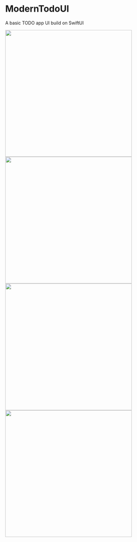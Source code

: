 # ModernTodoUI
A basic TODO app UI build on SwiftUI 
<div>
<img src="https://user-images.githubusercontent.com/57137427/236613460-a0bcfffa-1783-4efa-8fa1-e4d0a3dc7c06.png" height="400" />
<img src="https://user-images.githubusercontent.com/57137427/236613463-5609e240-a7b3-4ac6-a628-5e79b1e56635.png" height="400" />
<img src="https://user-images.githubusercontent.com/57137427/236613465-135fa230-77c7-43f1-b325-16038a00875a.png" height="400" />
<img src="https://user-images.githubusercontent.com/57137427/236613467-74827bcc-0cb6-468e-8ddf-5fdb8181210a.png" height="400" />
</div>
